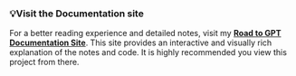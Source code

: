 ### **💡Visit the Documentation site**

For a better reading experience and detailed notes, visit my **[Road to GPT Documentation Site](https://muzzammilshah.github.io/Road-to-GPT/Micrograd/)**.
This site provides an interactive and visually rich explanation of the notes and code. It is highly recommended you view this project from there.
